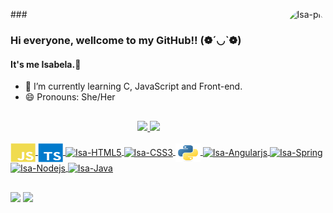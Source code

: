 ###<img align="right" alt="Isa-pic" height="180" style="border-radius:60px;" src="https://media.discordapp.net/attachments/1021438070727381063/1032140915738947615/download20221003045914.png?width=450&height=450">

### Hi everyone, wellcome to my GitHub!! (❁´◡`❁)

#### It's me Isabela.🤌

- 🌱 I’m currently learning C, JavaScript and Front-end.
- 😄 Pronouns: She/Her


##
<div align="center">
  <a href="https://github.com/IsabelaGenial">
  <img height="140em" src="https://github-readme-stats.vercel.app/api?username=IsabelaGenial&show_icons=true&theme=tokyonight&include_all_commits=true&count_private=true"/>
  <img height="140em" src="https://github-readme-stats.vercel.app/api/top-langs/?username=IsabelaGenial&layout=compact&langs_count=7&theme=tokyonight"/>
    </div>
<div style="display: inline_block"><br>
  <img align="center" alt="Isa-Js" height="30" width="40" src="https://raw.githubusercontent.com/devicons/devicon/master/icons/javascript/javascript-plain.svg">
  <img align="center" alt="Isa-C" height="30" width="40" src="https://raw.githubusercontent.com/devicons/devicon/master/icons/typescript/typescript-plain.svg">
  <img align="center" alt="Isa-HTML5" height="30" width="60" src="https://img.shields.io/badge/HTML5-E34F26?style=for-the-badge&logo=html5&logoColor=white">
  <img align="center" alt="Isa-CSS3" height="30" width="60" src="https://img.shields.io/badge/CSS3-1572B6?style=for-the-badge&logo=css3&logoColor=white">
  <img align="center" alt="Isa-Python" height="30" width="40" src="https://raw.githubusercontent.com/devicons/devicon/master/icons/python/python-original.svg">
  <img align="center" alt="Isa-Angularjs" height="30" width="80" src="https://img.shields.io/badge/AngularJS-E23237?style=for-the-badge&logo=angularjs&logoColor=white">
  <img align="center" alt="Isa-Spring" height="30" width="60" src="https://img.shields.io/badge/Spring-6DB33F?style=for-the-badge&logo=spring&logoColor=white">
  <img align="center" alt="Isa-Nodejs" height="30" width="60" src="https://img.shields.io/badge/Node.js-43853D?style=for-the-badge&logo=node.js&logoColor=white">
  <img align="center" alt="Isa-Java" height="30" width="60" src="https://img.shields.io/badge/Java-ED8B00?style=for-the-badge&logo=java&logoColor=white">
  </div>
  
  
  
  ##
<div> 
  <a href = "mailto:isabeamgenial@gmail.com"><img src="https://img.shields.io/badge/-Gmail-%23333?style=for-the-badge&logo=gmail&logoColor=white" target="_blank"></a>
  <a href="https://www.linkedin.com/in/isabela-genial" target="_blank"><img src="https://img.shields.io/badge/-LinkedIn-%230077B5?style=for-the-badge&logo=linkedin&logoColor=white" target="_blank"></a> 
</div>

